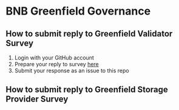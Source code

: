 # BNB Greenfield Governance

## How to submit reply to Greenfield Validator Survey

1. Login with your GitHub account
2. Prepare your reply to survey [here](./greenfield-validator-survey.md)
3. Submit your response as an issue to this repo

## How to submit reply to Greenfield Storage Provider Survey
